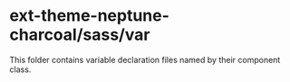 # ext-theme-neptune-charcoal/sass/var

This folder contains variable declaration files named by their component class.
